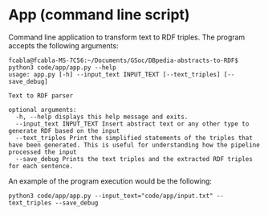 # App (command line script)

Command line application to transform text to RDF triples. The program accepts the following arguments:

```console
fcabla@fcabla-MS-7C56:~/Documents/GSoc/DBpedia-abstracts-to-RDF$ python3 code/app/app.py --help
usage: app.py [-h] --input_text INPUT_TEXT [--text_triples] [--save_debug]

Text to RDF parser

optional arguments:
  -h, --help displays this help message and exits.
  --input_text INPUT_TEXT Insert abstract text or any other type to generate RDF based on the input
  --text_triples Print the simplified statements of the triples that have been generated. This is useful for understanding how the pipeline processed the input
  --save_debug Prints the text triples and the extracted RDF triples for each sentence.
```

An example of the program execution would be the following:
```console
python3 code/app/app.py --input_text="code/app/input.txt" --text_triples --save_debug
```
